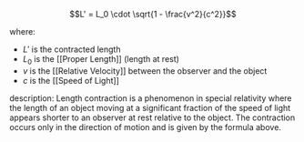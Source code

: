 
$$L' = L_0 \cdot \sqrt{1 - \frac{v^2}{c^2}}$$

where:
- $L'$ is the contracted length
- $L_0$ is the [[Proper Length]] (length at rest)
- $v$ is the [[Relative Velocity]] between the observer and the object
- $c$ is the [[Speed of Light]]

description:
	Length contraction is a phenomenon in special relativity where the length of an object moving at a significant fraction of the speed of light appears shorter to an observer at rest relative to the object. The contraction occurs only in the direction of motion and is given by the formula above.